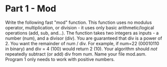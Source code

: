 # Part 1 - Mod
Write the following fast "mod" function.  This function uses no modulus operator, multiplication, or division - it uses only basic arithmetic/logical operations (add, sub, and...).  The function takes two integers as inputs - a number (num), and a divisor (div).  You are guaranteed that div is a power of 2.  You want the remainder of num / div.  For example, if num=22 (00010110 in binary) and div = 4 (100) would return 2 (10). Your algorithm should *not* repeatedly subtract (or add) div from num. Name your file mod.asm.  Program 1 only needs to work with positive numbers.

